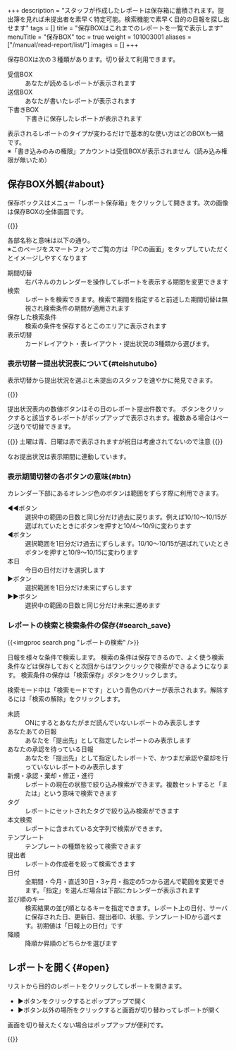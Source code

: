+++
description = "スタッフが作成したレポートは保存箱に蓄積されます。提出簿を見れば未提出者を素早く特定可能。検索機能で素早く目的の日報を探し出せます"
tags = []
title = "保存BOXはこれまでのレポートを一覧で表示します"
menuTitle = "保存BOX"
toc = true
weight = 101003001
aliases = ["/manual/read-report/list/"]
images = []
+++

保存BOXは次の３種類があります。切り替えて利用できます。

<dl class="basic">
<dt>受信BOX</dt>
<dd>あなたが読めるレポートが表示されます</dd>
<dt>送信BOX</dt>
<dd>あなたが書いたレポートが表示されます</dd>
<dt>下書きBOX</dt>
<dd>下書きに保存したレポートが表示されます</dd>
</dl>

表示されるレポートのタイプが変わるだけで基本的な使い方はどのBOXも一緒です。  
※「書き込みのみの権限」アカウントは受信BOXが表示されません（読み込み権限が無いため）  

## 保存BOX外観{#about}

保存ボックスはメニュー「レポート保存箱」をクリックして開きます。次の画像は保存BOXの全体画面です。

{{<appscreen filename="box-about" title="レポートの受信BOX。ここにレポートが一覧で表示されます。クリックで詳細画面へ移行します。検索や一括CSV出力も可能です。">}}

各部名称と意味は以下の通り。  
※このページをスマートフォンでご覧の方は「PCの画面」をタップしていただくとイメージしやすくなります

<dl class="basic">
<dt>期間切替</dt>
<dd>右パネルのカレンダーを操作してレポートを表示する期間を変更できます</dd>
<dt>検索</dt>
<dd>レポートを検索できます。検索で期間を指定すると前述した期間切替は無視され検索条件の期間が適用されます</dd>
<dt>保存した検索条件</dt>
<dd>検索の条件を保存するとこのエリアに表示されます</dd>
<dt>表示切替</dt>
<dd>カードレイアウト・表レイアウト・提出状況の3種類から選びます。</dd>
</dl>

### 表示切替ー提出状況表について{#teishutubo}

表示切替から提出状況を選ぶと未提出のスタッフを速やかに発見できます。

{{<appscreen filename="map"  title="レポートの提出状況を一覧で表示">}}

提出状況表内の数値ボタンはその日のレポート提出件数です。
ボタンをクリックすると該当するレポートがポップアップで表示されます。複数ある場合はページ送りで切替できます。

{{<alice pos="right" icon="here">}}
土曜は青、日曜は赤で表示されますが祝日は考慮されてないので注意
{{</alice>}}

なお提出状況は表示期間に連動しています。

### 表示期間切替の各ボタンの意味{#btn}

カレンダー下部にあるオレンジ色のボタンは範囲をずらす際に利用できます。

<dl class="basic">
  <dt>◀◀ボタン</dt>
  <dd>選択中の範囲の日数と同じ分だけ過去に戻ります。例えば10/10〜10/15が選ばれていたときにボタンを押すと10/4〜10/9に変わります</dd>
  <dt>◀ボタン</dt>
  <dd>選択範囲を1日分だけ過去にずらします。10/10〜10/15が選ばれていたときボタンを押すと10/9〜10/15に変わります</dd>
  <dt>本日</dt>
  <dd>今日の日付だけを選択します</dd>
  <dt>▶ボタン</dt>
  <dd>選択範囲を1日分だけ未来にずらします</dd>
  <dt>▶▶ボタン</dt>
  <dd>選択中の範囲の日数と同じ分だけ未来に進めます</dd>
</dl>


### レポートの検索と検索条件の保存{#search_save}

{{<imgproc search.png "レポートの検索" />}}

日報を様々な条件で検索します。
検索の条件は保存できるので、よく使う検索条件などは保存しておくと次回からはワンクリックで検索ができるようになります。
検索条件の保存は「検索保存」ボタンをクリックします。

検索モード中は「検索モードです」という青色のバナーが表示されます。解除するには「検索の解除」をクリックします。

<dl class="basic">
<dt>未読</dt>
<dd>ONにするとあなたがまだ読んでいないレポートのみ表示します</dd>
<dt>あなたあての日報</dt>
<dd>あなたを「提出先」として指定したレポートのみ表示します</dd>
<dt>あなたの承認を待っている日報</dt>
<dd>あなたを「提出先」として指定したレポートで、かつまだ承認や棄却を行っていないレポートのみ表示します</dd>
<dt>新規・承認・棄却・修正・進行</dt>
<dd>レポートの現在の状態で絞り込み検索ができます。複数セットすると「または」という意味で検索できます</dd>
<dt>タグ</dt>
<dd>レポートにセットされたタグで絞り込み検索ができます</dd>
<dt>本文検索</dt>
<dd>レポートに含まれている文字列で検索ができます。</dd>
<dt>テンプレート</dt>
<dd>テンプレートの種類を絞って検索できます</dd>
<dt>提出者</dt>
<dd>レポートの作成者を絞って検索できます</dd>
<dt>日付</dt>
<dd>全期間・今月・直近30日・3ヶ月・指定の5つから選んで範囲を変更できます。「指定」を選んだ場合は下部にカレンダーが表示されます</dd>
<dt>並び順のキー</dt>
<dd>検索結果の並び順となるキーを指定できます。レポート上の日付、サーバに保存された日、更新日、提出者ID、状態、テンプレートIDから選べます。初期値は「日報上の日付」です</dd>
<dt>降順</dt>
<dd>降順か昇順のどちらかを選びます</dd>
</dl>

## レポートを開く{#open}

リストから目的のレポートをクリックしてレポートを開きます。

- ▶ボタンをクリックするとポップアップで開く
- ▶ボタン以外の場所をクリックすると画面が切り替わってレポートが開く

画面を切り替えたくない場合はポップアップが便利です。

{{<appscreen filename="popup"  title="日報の提出状況">}}
